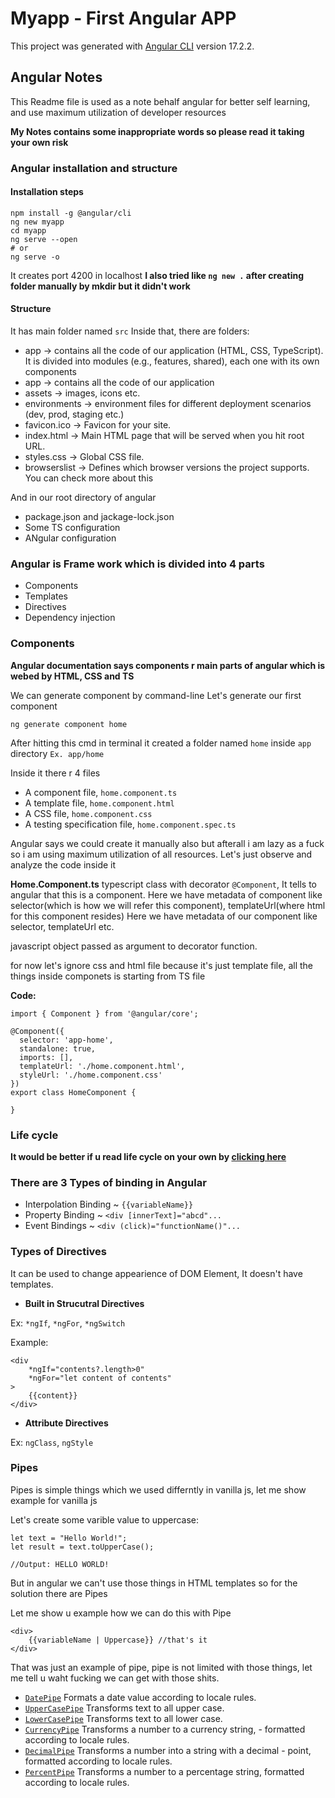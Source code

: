 # Myapp - First Angular APP

This project was generated with [Angular CLI](https://github.com/angular/angular-cli) version 17.2.2.

## Angular Notes

This Readme file is used as a note behalf angular for better self learning, and use maximum utilization of developer resources

**My Notes contains some inappropriate words so please read it taking your own risk**

### Angular installation and structure

#### Installation steps

```
npm install -g @angular/cli
ng new myapp
cd myapp
ng serve --open
# or
ng serve -o
```

It creates port 4200 in localhost
__I also tried like `ng new .` after creating folder manually by mkdir but it didn't work__

#### Structure

It has main folder named `src`
Inside that, there are folders:

- app -> contains all the code of our application (HTML, CSS, TypeScript). It is divided into modules (e.g., features, shared), each one with its own components
- app -> contains all the code of our application
- assets -> images, icons etc.
- environments -> environment files for different deployment scenarios (dev, prod, staging etc.)
- favicon.ico -> Favicon for your site.
- index.html -> Main HTML page that will be served when you hit root URL.
- styles.css -> Global CSS file.
- browserslist -> Defines which browser versions the project supports. You can check more about this

And in our root directory of angular
- package.json and jackage-lock.json
- Some TS configuration
- ANgular configuration


### Angular is Frame work which is divided into 4 parts
- Components
- Templates
- Directives
- Dependency injection

### Components

**Angular documentation says components r main parts of angular which is webed by HTML, CSS and TS**

We can generate component by command-line
Let's generate our first component

```
ng generate component home
```

After hitting this cmd in terminal it created a folder named `home` inside `app` directory
`Ex. app/home`

Inside it there r 4 files
- A component file, `home.component.ts`
- A template file, `home.component.html`
- A CSS file, `home.component.css`
- A testing specification file, `home.component.spec.ts`

Angular says we could create it manually also but afterall i am lazy as a fuck so i am using maximum utilization of all resources.
Let's just observe and analyze the code inside it

**Home.Component.ts**
typescript class with decorator `@Component`, It tells to angular that this is a component.
Here we have metadata of component like selector(which is how we will refer this component), templateUrl(where html for this component resides)
Here we have metadata of our component like selector, templateUrl etc.

javascript object passed as argument to decorator function.

for now let's ignore css and html file because it's just template file, all the things inside componets is starting from TS file

**Code:**
```
import { Component } from '@angular/core';

@Component({
  selector: 'app-home',
  standalone: true,
  imports: [],
  templateUrl: './home.component.html',
  styleUrl: './home.component.css'
})
export class HomeComponent {

}

```

### Life cycle

**__It would be better if u read life cycle on your own by [clicking here](https://angular.io/guide/lifecycle-hooks#lifecycle-event-sequence)__**

### There are 3 Types of binding in Angular

- Interpolation Binding ~ `{{variableName}}`
- Property Binding ~ `<div [innerText]="abcd"...`
- Event Bindings ~ `<div (click)="functionName()"...`

### Types of Directives

It can be used to change appearience of DOM Element,
It doesn't have templates.

- **Built in Strucutral Directives**

Ex:
`*ngIf`,
`*ngFor`,
`*ngSwitch`

Example:
```
<div 
    *ngIf="contents?.length>0" 
    *ngFor="let content of contents" 
>
    {{content}}
</div>
```

- **Attribute Directives**

Ex:
`ngClass`,
`ngStyle`

### Pipes

Pipes is simple things which we used differntly in vanilla js, let me show example for vanilla js

Let's create some varible value to uppercase:

```
let text = "Hello World!";
let result = text.toUpperCase();

//Output: HELLO WORLD!
```

But in angular we can't use those things in HTML templates
so for the solution there are Pipes

Let me show u example how we can do this with Pipe

```
<div>
    {{variableName | Uppercase}} //that's it
</div>
```

That was just an example of pipe, pipe is not limited with those things, let me tell u waht fucking we can get with those shits.

- [`DatePipe`](https://angular.io/api/common/DatePipe)	Formats a date value according to locale rules.
- [`UpperCasePipe`](https://angular.io/api/common/UpperCasePipe)	Transforms text to all upper case.
- [`LowerCasePipe`](https://angular.io/api/common/LowerCasePipe)	Transforms text to all lower case.
- [`CurrencyPipe`](https://angular.io/api/common/CurrencyPipe)	Transforms a number to a currency string, - formatted according to locale rules.
- [`DecimalPipe`](https://angular.io/api/common/DecimalPipe)	Transforms a number into a string with a decimal - point, formatted according to locale rules.
- [`PercentPipe`](https://angular.io/api/common/PercentPipe)	Transforms a number to a percentage string, formatted according to locale rules.